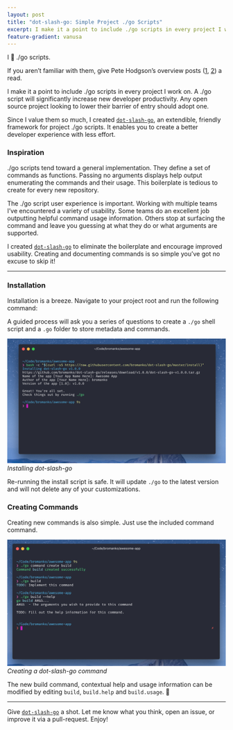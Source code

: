 ```yaml
---
layout: post
title: "dot-slash-go: Simple Project ./go Scripts"
excerpt: I make it a point to include ./go scripts in every project I work on. A ./go script will significantly increase new developer productivity. Any open source project looking to lower their barrier of entry should adopt one.
feature-gradient: vanusa
---
```


I 💛 ./go scripts.

If you aren’t familiar with them, give Pete Hodgson’s overview posts ([1](https://www.thoughtworks.com/insights/blog/praise-go-script-part-i), [2](https://www.thoughtworks.com/insights/blog/praise-go-script-part-ii)) a read.

I make it a point to include ./go scripts in every project I work on. A ./go script will significantly increase new developer productivity. Any open source project looking to lower their barrier of entry should adopt one.

Since I value them so much, I created [`dot-slash-go`](https://github.com/bromanko/dot-slash-go), an extendible, friendly framework for project ./go scripts. It enables you to create a better developer experience with less effort.

### Inspiration
./go scripts tend toward a general implementation. They define a set of commands as functions. Passing no arguments displays help output enumerating the commands and their usage. This boilerplate is tedious to create for every new repository.

The ./go script user experience is important. Working with multiple teams I’ve encountered a variety of usability. Some teams do an excellent job outputting helpful command usage information. Others stop at surfacing the command and leave you guessing at what they do or what arguments are supported.

I created [`dot-slash-go`](https://github.com/bromanko/dot-slash-go) to eliminate the boilerplate and encourage improved usability. Creating and documenting commands is so simple you’ve got no excuse to skip it!

---

### Installation
Installation is a breeze. Navigate to your project root and run the following command:

<script src="https://gist.github.com/bromanko/abeffe7fd48dec0f903859890beba066.js"></script>

A guided process will ask you a series of questions to create a `./go` shell script and a `.go` folder to store metadata and commands.

![Installing dot-slash-go](/assets/img/posts/2017-10-25-dot-slash-go-simple-project-go-scripts/installing-dot-slash-go.png)
*Installing dot-slash-go*

Re-running the install script is safe. It will update `./go` to the latest version and will not delete any of your customizations.


### Creating Commands 

Creating new commands is also simple. Just use the included command command.

![Creating Commands](/assets/img/posts/2017-10-25-dot-slash-go-simple-project-go-scripts/creating-commands.png)
*Creating a dot-slash-go command*

The new build command, contextual help and usage information can be modified by editing `build`, `build.help` and `build.usage`. 🎉

---

Give [`dot-slash-go`](https://github.com/bromanko/dot-slash-go) a shot. Let me know what you think, open an issue, or improve it via a pull-request. Enjoy!
